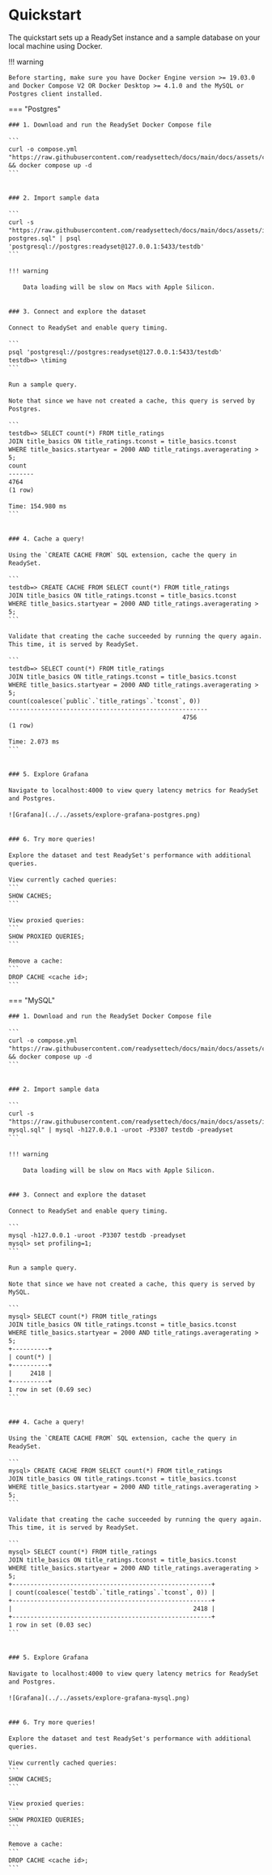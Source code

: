 # Quickstart

The quickstart sets up a ReadySet instance and a sample database on your local machine using Docker.

!!! warning

    Before starting, make sure you have Docker Engine version >= 19.03.0​ and Docker Compose V2 OR Docker Desktop >= 4.1.0 and the MySQL or Postgres client installed.

=== "Postgres"

    ### 1. Download and run the ReadySet Docker Compose file

    ```
    curl -o compose.yml "https://raw.githubusercontent.com/readysettech/docs/main/docs/assets/compose.postgres.yml" && docker compose up -d
    ```


    ### 2. Import sample data

    ```
    curl -s "https://raw.githubusercontent.com/readysettech/docs/main/docs/assets/imdb-postgres.sql" | psql 'postgresql://postgres:readyset@127.0.0.1:5433/testdb'
    ```

    !!! warning

        Data loading will be slow on Macs with Apple Silicon.


    ### 3. Connect and explore the dataset

    Connect to ReadySet and enable query timing.

    ```
    psql 'postgresql://postgres:readyset@127.0.0.1:5433/testdb'
    testdb=> \timing
    ```

    Run a sample query.
    
    Note that since we have not created a cache, this query is served by Postgres.

    ```
    testdb=> SELECT count(*) FROM title_ratings 
    JOIN title_basics ON title_ratings.tconst = title_basics.tconst 
    WHERE title_basics.startyear = 2000 AND title_ratings.averagerating > 5;
    count
    -------
    4764
    (1 row)

    Time: 154.980 ms
    ```


    ### 4. Cache a query!

    Using the `CREATE CACHE FROM` SQL extension, cache the query in ReadySet.

    ```
    testdb=> CREATE CACHE FROM SELECT count(*) FROM title_ratings
    JOIN title_basics ON title_ratings.tconst = title_basics.tconst
    WHERE title_basics.startyear = 2000 AND title_ratings.averagerating > 5;
    ```

    Validate that creating the cache succeeded by running the query again.  This time, it is served by ReadySet.

    ```
    testdb=> SELECT count(*) FROM title_ratings
    JOIN title_basics ON title_ratings.tconst = title_basics.tconst
    WHERE title_basics.startyear = 2000 AND title_ratings.averagerating > 5;
    count(coalesce(`public`.`title_ratings`.`tconst`, 0))
    -------------------------------------------------------
                                                    4756
    (1 row)

    Time: 2.073 ms
    ```


    ### 5. Explore Grafana

    Navigate to localhost:4000 to view query latency metrics for ReadySet and Postgres.

    ![Grafana](../../assets/explore-grafana-postgres.png)


    ### 6. Try more queries!

    Explore the dataset and test ReadySet's performance with additional queries.

    View currently cached queries:
    ```
    SHOW CACHES;
    ```

    View proxied queries:
    ```
    SHOW PROXIED QUERIES;
    ```

    Remove a cache:
    ```
    DROP CACHE <cache id>;
    ```


=== "MySQL"

    ### 1. Download and run the ReadySet Docker Compose file

    ```
    curl -o compose.yml "https://raw.githubusercontent.com/readysettech/docs/main/docs/assets/compose.mysql.yml" && docker compose up -d
    ```


    ### 2. Import sample data

    ```
    curl -s "https://raw.githubusercontent.com/readysettech/docs/main/docs/assets/imdb-mysql.sql" | mysql -h127.0.0.1 -uroot -P3307 testdb -preadyset
    ```

    !!! warning

        Data loading will be slow on Macs with Apple Silicon.


    ### 3. Connect and explore the dataset

    Connect to ReadySet and enable query timing.

    ```
    mysql -h127.0.0.1 -uroot -P3307 testdb -preadyset
    mysql> set profiling=1;
    ```

    Run a sample query.
    
    Note that since we have not created a cache, this query is served by MySQL.

    ```
    mysql> SELECT count(*) FROM title_ratings 
    JOIN title_basics ON title_ratings.tconst = title_basics.tconst 
    WHERE title_basics.startyear = 2000 AND title_ratings.averagerating > 5;
    +----------+
    | count(*) |
    +----------+
    |     2418 |
    +----------+
    1 row in set (0.69 sec)
    ```


    ### 4. Cache a query!

    Using the `CREATE CACHE FROM` SQL extension, cache the query in ReadySet.

    ```
    mysql> CREATE CACHE FROM SELECT count(*) FROM title_ratings
    JOIN title_basics ON title_ratings.tconst = title_basics.tconst
    WHERE title_basics.startyear = 2000 AND title_ratings.averagerating > 5;
    ```

    Validate that creating the cache succeeded by running the query again.  This time, it is served by ReadySet.

    ```
    mysql> SELECT count(*) FROM title_ratings
    JOIN title_basics ON title_ratings.tconst = title_basics.tconst
    WHERE title_basics.startyear = 2000 AND title_ratings.averagerating > 5;
    +-------------------------------------------------------+
    | count(coalesce(`testdb`.`title_ratings`.`tconst`, 0)) |
    +-------------------------------------------------------+
    |                                                  2418 |
    +-------------------------------------------------------+
    1 row in set (0.03 sec)
    ```


    ### 5. Explore Grafana

    Navigate to localhost:4000 to view query latency metrics for ReadySet and Postgres.

    ![Grafana](../../assets/explore-grafana-mysql.png)


    ### 6. Try more queries!

    Explore the dataset and test ReadySet's performance with additional queries.

    View currently cached queries:
    ```
    SHOW CACHES;
    ```

    View proxied queries:
    ```
    SHOW PROXIED QUERIES;
    ```

    Remove a cache:
    ```
    DROP CACHE <cache id>;
    ```

